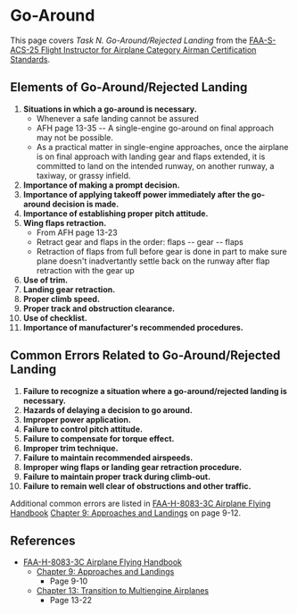 # Go-Around

This page covers *Task N. Go-Around/Rejected Landing* from the [FAA-S-ACS-25 Flight Instructor for Airplane Category Airman Certification Standards](https://www.faa.gov/training_testing/testing/acs/cfi_airplane_acs_25.pdf).

## Elements of Go-Around/Rejected Landing

1. **Situations in which a go-around is necessary.**
    * Whenever a safe landing cannot be assured
    * AFH page 13-35 -- A single-engine go-around on final approach may not be possible.
    * As a practical matter in single-engine approaches, once the airplane is on final approach with landing gear and flaps extended, it is committed to land on the intended runway, on another runway, a taxiway, or grassy infield.
2. **Importance of making a prompt decision.**
3. **Importance of applying takeoff power immediately after the go-around decision is made.**
4. **Importance of establishing proper pitch attitude.**
5. **Wing flaps retraction.**
    * From AFH page 13-23
    * Retract gear and flaps in the order: flaps -- gear -- flaps
    * Retraction of flaps from full before gear is done in part to make sure plane doesn't inadvertantly settle back on the runway after flap retraction with the gear up
6. **Use of trim.**
7. **Landing gear retraction.**
8. **Proper climb speed.**
9. **Proper track and obstruction clearance.**
10. **Use of checklist.**
11. **Importance of manufacturer's recommended procedures.**

## Common Errors Related to Go-Around/Rejected Landing

1. **Failure to recognize a situation where a go-around/rejected landing is necessary.**
2. **Hazards of delaying a decision to go around.**
3. **Improper power application.**
4. **Failure to control pitch attitude.**
5. **Failure to compensate for torque effect.**
6. **Improper trim technique.**
7. **Failure to maintain recommended airspeeds.**
8. **Improper wing flaps or landing gear retraction procedure.**
9. **Failure to maintain proper track during climb-out.**
10. **Failure to remain well clear of obstructions and other traffic.**

Additional common errors are listed in [FAA-H-8083-3C Airplane Flying Handbook](https://www.faa.gov/regulations_policies/handbooks_manuals/aviation/airplane_handbook) [Chapter 9: Approaches and Landings](https://www.faa.gov/sites/faa.gov/files/regulations_policies/handbooks_manuals/aviation/airplane_handbook/10_afh_ch9.pdf) on page 9-12.

## References

* [FAA-H-8083-3C Airplane Flying Handbook](https://www.faa.gov/regulations_policies/handbooks_manuals/aviation/airplane_handbook)
  * [Chapter 9: Approaches and Landings](https://www.faa.gov/sites/faa.gov/files/regulations_policies/handbooks_manuals/aviation/airplane_handbook/10_afh_ch9.pdf)
    * Page 9-10
  * [Chapter 13: Transition to Multiengine Airplanes](https://www.faa.gov/sites/faa.gov/files/regulations_policies/handbooks_manuals/aviation/airplane_handbook/14_afh_ch13.pdf)
    * Page 13-22
